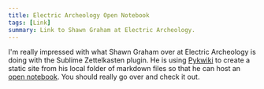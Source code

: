 ```yaml
---
title: Electric Archeology Open Notebook
tags: [Link]
summary: Link to Shawn Graham at Electric Archeology.
---
```


I'm really impressed with what Shawn Graham over at Electric
Archeology is doing with the Sublime Zettelkasten plugin.  He is
using [Pykwiki](http://pykwiki.nullism.com/) to create a static site
from his local folder of markdown files so that he can host an [open notebook](http://electricarchaeology.ca/2015/10/06/an-elegant-open-notebook/). You should really go over and check it out.
